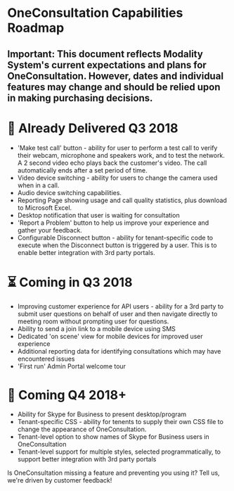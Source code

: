 # OneConsultation Capabilities Roadmap

## Important: This document reflects Modality System's current expectations and plans for OneConsultation. However, dates and individual features may change and should be relied upon in making purchasing decisions.

# :rocket:  Already Delivered Q3 2018

* 'Make test call' button - ability for user to perform a test call to verify their webcam, microphone and speakers work, and to test the network. A 2 second video echo plays back the customer's video. The call automatically ends after a set period of time. 
* Video device switching - ability for users to change the camera used when in a call.
* Audio device switching capabilities.
* Reporting Page showing usage and call quality statistics, plus download to Microsoft Excel.
* Desktop notification that user is waiting for consultation
* 'Report a Problem' button to help us improve your experience and gather your feedback.
* Configurable Disconnect button - ability for tenant-specific code to execute when the Disconnect button is triggered by a user. This is to enable better integration with 3rd party portals.

# :hourglass_flowing_sand: Coming in Q3 2018

* Improving customer experience for API users - ability for a 3rd party to submit user questions on behalf of user and then navigate directly to meeting room without prompting user for questions.
* Ability to send a join link to a mobile device using SMS
* Dedicated 'on scene' view for mobile devices for improved user experience
* Additional reporting data for identifying consultations which may have encountered issues
* 'First run' Admin Portal welcome tour

# :calendar: Coming Q4 2018+

* Ability for Skype for Business to present desktop/program
* Tenant-specific CSS - ability for tenents to supply their own CSS file to change the appearance of OneConsultation.
* Tenant-level option to show names of Skype for Business users in OneConsultation
* Tenant-level support for multiple styles, selected programmatically, to support better integration with 3rd party portals

Is OneConsultation missing a feature and preventing you using it? Tell us, we're driven by customer feedback!
